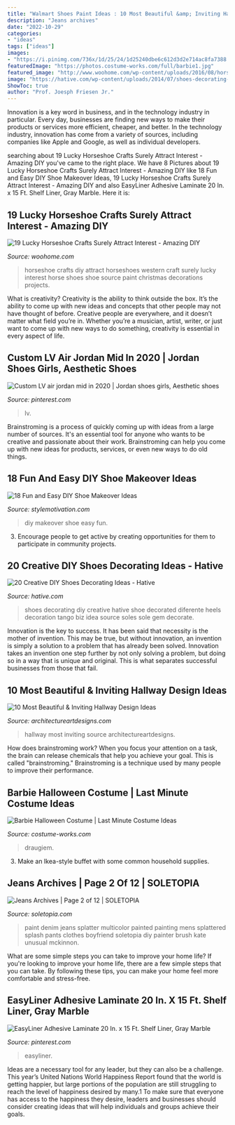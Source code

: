 ```yaml
---
title: "Walmart Shoes Paint Ideas : 10 Most Beautiful &amp; Inviting Hallway Design Ideas"
description: "Jeans archives"
date: "2022-10-29"
categories:
- "ideas"
tags: ["ideas"]
images:
- "https://i.pinimg.com/736x/1d/25/24/1d25240dbe6c612d3d2e714ac8fa7388.jpg"
featuredImage: "https://photos.costume-works.com/full/barbie1.jpg"
featured_image: "http://www.woohome.com/wp-content/uploads/2016/08/horseshoe-crafts-you-can-easily-make-7.jpg"
image: "https://hative.com/wp-content/uploads/2014/07/shoes-decorating-ideas/8-shoes-decorating-ideas.jpg"
ShowToc: true
author: "Prof. Joesph Friesen Jr."
---
```



Innovation is a key word in business, and in the technology industry in particular. Every day, businesses are finding new ways to make their products or services more efficient, cheaper, and better. In the technology industry, innovation has come from a variety of sources, including companies like Apple and Google, as well as individual developers.

	

		
searching about 19 Lucky Horseshoe Crafts Surely Attract Interest - Amazing DIY you've came to the right place. We have 8 Pictures about 19 Lucky Horseshoe Crafts Surely Attract Interest - Amazing DIY like 18 Fun and Easy DIY Shoe Makeover Ideas, 19 Lucky Horseshoe Crafts Surely Attract Interest - Amazing DIY and also EasyLiner Adhesive Laminate 20 In. x 15 Ft. Shelf Liner, Gray Marble. Here it is:
		
    
## 19 Lucky Horseshoe Crafts Surely Attract Interest - Amazing DIY

<img loading=lazy src="http://www.woohome.com/wp-content/uploads/2016/08/horseshoe-crafts-you-can-easily-make-7.jpg" onerror="this.onerror=null;this.src='https://tse4.mm.bing.net/th?id=OIP.3lOVrDF5xp-jkqNjYyswdAHaHa&amp;pid=15.1';" alt="19 Lucky Horseshoe Crafts Surely Attract Interest - Amazing DIY">

_Source: woohome.com_

>horseshoe crafts diy attract horseshoes western craft surely lucky interest horse shoes shoe source paint christmas decorations projects. 

	

What is creativity?
Creativity is the ability to think outside the box. It’s the ability to come up with new ideas and concepts that other people may not have thought of before. Creative people are everywhere, and it doesn’t matter what field you’re in. Whether you’re a musician, artist, writer, or just want to come up with new ways to do something, creativity is essential in every aspect of life.

    
## Custom LV Air Jordan Mid In 2020 | Jordan Shoes Girls, Aesthetic Shoes

<img loading=lazy src="https://i.pinimg.com/736x/1d/25/24/1d25240dbe6c612d3d2e714ac8fa7388.jpg" onerror="this.onerror=null;this.src='https://tse2.mm.bing.net/th?id=OIP.OZOfPkKq-ClU1F888HbqmwHaHa&amp;pid=15.1';" alt="Custom LV air jordan mid in 2020 | Jordan shoes girls, Aesthetic shoes">

_Source: pinterest.com_

>lv. 

	

Brainstroming is a process of quickly coming up with ideas from a large number of sources. It's an essential tool for anyone who wants to be creative and passionate about their work. Brainstroming can help you come up with new ideas for products, services, or even new ways to do old things.

    
## 18 Fun And Easy DIY Shoe Makeover Ideas

<img loading=lazy src="http://www.stylemotivation.com/wp-content/uploads/2016/01/7-24-620x932.jpg" onerror="this.onerror=null;this.src='https://tse2.mm.bing.net/th?id=OIP.nUGiyLGhcb2wMV5ss2_pawHaLI&amp;pid=15.1';" alt="18 Fun and Easy DIY Shoe Makeover Ideas">

_Source: stylemotivation.com_

>diy makeover shoe easy fun. 

	

3. Encourage people to get active by creating opportunities for them to participate in community projects. 

    
## 20 Creative DIY Shoes Decorating Ideas - Hative

<img loading=lazy src="https://hative.com/wp-content/uploads/2014/07/shoes-decorating-ideas/8-shoes-decorating-ideas.jpg" onerror="this.onerror=null;this.src='https://tse2.mm.bing.net/th?id=OIP.ATVj1w82Yht3MjnvG5GkmAHaLI&amp;pid=15.1';" alt="20 Creative DIY Shoes Decorating Ideas - Hative">

_Source: hative.com_

>shoes decorating diy creative hative shoe decorated diferente heels decoration tango biz idea source soles sole gem decorate. 

	

Innovation is the key to success. It has been said that necessity is the mother of invention. This may be true, but without innovation, an invention is simply a solution to a problem that has already been solved. Innovation takes an invention one step further by not only solving a problem, but doing so in a way that is unique and original. This is what separates successful businesses from those that fail.

    
## 10 Most Beautiful &amp; Inviting Hallway Design Ideas

<img loading=lazy src="http://www.architectureartdesigns.com/wp-content/uploads/2015/10/463.jpg" onerror="this.onerror=null;this.src='https://tse3.mm.bing.net/th?id=OIP.9JFbnDhLn8jtjioh8JUBlAHaEh&amp;pid=15.1';" alt="10 Most Beautiful &amp; Inviting Hallway Design Ideas">

_Source: architectureartdesigns.com_

>hallway most inviting source architectureartdesigns. 

	

How does brainstroming work?
When you focus your attention on a task, the brain can release chemicals that help you achieve your goal. This is called "brainstroming." Brainstroming is a technique used by many people to improve their performance.

    
## Barbie Halloween Costume | Last Minute Costume Ideas

<img loading=lazy src="https://photos.costume-works.com/full/barbie1.jpg" onerror="this.onerror=null;this.src='https://tse3.mm.bing.net/th?id=OIP.Ynby2qE4SxfSrPY34WOJtAHaNX&amp;pid=15.1';" alt="Barbie Halloween Costume | Last Minute Costume Ideas">

_Source: costume-works.com_

>draugiem. 

	

3. Make an Ikea-style buffet with some common household supplies.

    
## Jeans Archives | Page 2 Of 12 | SOLETOPIA

<img loading=lazy src="http://www.soletopia.com/wp-content/uploads/2014/07/multicolor-paint-splatter-denim-white-sneakers-mens-fashion.jpg" onerror="this.onerror=null;this.src='https://tse3.mm.bing.net/th?id=OIP.SU7nweHENRRvFtgZ7tqbiwHaLH&amp;pid=15.1';" alt="Jeans Archives | Page 2 of 12 | SOLETOPIA">

_Source: soletopia.com_

>paint denim jeans splatter multicolor painted painting mens splattered splash pants clothes boyfriend soletopia diy painter brush kate unusual mckinnon. 

	

What are some simple steps you can take to improve your home life?
If you're looking to improve your home life, there are a few simple steps that you can take. By following these tips, you can make your home feel more comfortable and stress-free.

    
## EasyLiner Adhesive Laminate 20 In. X 15 Ft. Shelf Liner, Gray Marble

<img loading=lazy src="https://i.pinimg.com/736x/81/d1/56/81d156f36e0302052f06209d767bf3ae.jpg" onerror="this.onerror=null;this.src='https://tse2.mm.bing.net/th?id=OIP.jkXfF0i56Q9qaHAtQd7-igHaHa&amp;pid=15.1';" alt="EasyLiner Adhesive Laminate 20 In. x 15 Ft. Shelf Liner, Gray Marble">

_Source: pinterest.com_

>easyliner. 

	

Ideas are a necessary tool for any leader, but they can also be a challenge. This year’s United Nations World Happiness Report found that the world is getting happier, but large portions of the population are still struggling to reach the level of happiness desired by many.1 To make sure that everyone has access to the happiness they desire, leaders and businesses should consider creating ideas that will help individuals and groups achieve their goals.

